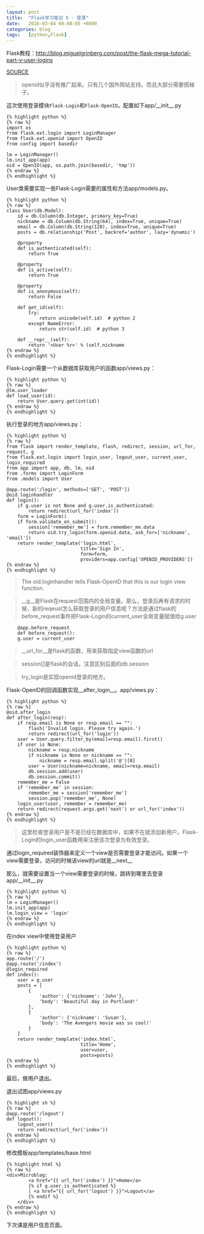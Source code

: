 ```yaml
---
layout: post
title:  "Flask学习笔记 5 - 登录"
date:   2016-03-04 09:08:05 +0800
categories: blog
tags:   [python,Flask]
---
```

Flask教程：<http://blog.miguelgrinberg.com/post/the-flask-mega-tutorial-part-v-user-logins>

[SOURCE](https://github.com/snowyxx/microblog)

> openid似乎没有推广起来。只有几个国外网站支持。而且大部分需要搭梯子。 

这次使用登录模块`Flask-Login`和`Flask-OpenID`。配置如下app/\_\_init\_\_.py

    {% highlight python %}
    {% raw %}
    import os
    from flask.ext.login import LoginManager
    from flask.ext.openid import OpenID
    from config import basedir
    
    lm = LoginManager()
    lm.init_app(app)
    oid = OpenID(app, os.path.join(basedir, 'tmp'))   
    {% endraw %}
    {% endhighlight %}

User类需要实现一些Flask-Login需要的属性和方法app/models.py。

    {% highlight python %}
    {% raw %}
    class User(db.Model):
        id = db.Column(db.Integer, primary_key=True)
        nickname = db.Column(db.String(64), index=True, unique=True)
        email = db.Column(db.String(120), index=True, unique=True)
        posts = db.relationship('Post', backref='author', lazy='dynamic')
        
        @property
        def is_authenticated(self):
            return True
        
        @property
        def is_active(self):
            return True
        
        @property
        def is_anonymous(self):
            return False
        
        def get_id(self):
            try:
                return unicode(self.id)  # python 2
            except NameError:
                return str(self.id)  # python 3
        
        def __repr__(self):
            return '<User %r>' % (self.nickname
    {% endraw %}
    {% endhighlight %}

Flask-Login需要一个从数据库获取用户的函数app/views.py：

    {% highlight python %}
    {% raw %}
    @lm.user_loader
    def load_user(id):
        return User.query.get(int(id))
    {% endraw %}
    {% endhighlight %}

执行登录的地方app/views.py：

    {% highlight python %}
    {% raw %}
    from flask import render_template, flash, redirect, session, url_for, request, g
    from flask.ext.login import login_user, logout_user, current_user, login_required
    from app import app, db, lm, oid
    from .forms import LoginForm
    from .models import User
    
    @app.route('/login', methods=['GET', 'POST'])
    @oid.loginhandler
    def login():
        if g.user is not None and g.user.is_authenticated:
            return redirect(url_for('index'))
        form = LoginForm()
        if form.validate_on_submit():
            session['remember_me'] = form.remember_me.data
            return oid.try_login(form.openid.data, ask_for=['nickname', 'email'])
        return render_template('login.html', 
                               title='Sign In',
                               form=form,
                               providers=app.config['OPENID_PROVIDERS'])
    {% endraw %}
    {% endhighlight %}

> The oid.loginhandler tells Flask-OpenID that this is our login view function.

> __g__是Flask在request范围内的全局变量。那么，登录后再有请求的时候，新的reqeust怎么获取登录的用户信息呢？方法是通过flask的before_request事件把Flask-Login的current_user全局变量赋值给g.user

        @app.before_request
        def before_request():
        g.user = current_user        

> __url_for__是flask的函数，用来获取指定view️函数的url

> session[]是flask的会话。注意区别后面的db.session

> try_login是实现openid登录的地方。

Flask-OpenID的回调函数实现__after_login__。app/views.py：

    {% highlight python %}
    {% raw %}
    @oid.after_login
    def after_login(resp):
        if resp.email is None or resp.email == "":
            flash('Invalid login. Please try again.')
            return redirect(url_for('login'))
        user = User.query.filter_by(email=resp.email).first()
        if user is None:
            nickname = resp.nickname
            if nickname is None or nickname == "":
                nickname = resp.email.split('@')[0]
            user = User(nickname=nickname, email=resp.email)
            db.session.add(user)
            db.session.commit()
        remember_me = False
        if 'remember_me' in session:
            remember_me = session['remember_me']
            session.pop('remember_me', None)
        login_user(user, remember = remember_me)
        return redirect(request.args.get('next') or url_for('index'))
    {% endraw %}
    {% endhighlight %}

> 这里检查登录用户是不是已经在数据库中，如果不在就添加新用户。Flask-Login的login_user函数用来注册该次登录为有效登录。

通过login_required装饰器来定义一个view是否需要登录才能访问。如果一个view需要登录，访问的时候该view的url就是__next__

那么，就需要设置当一个view需要登录的时候，跳转到哪里去登录app/\_\_init\_\_.py

    {% highlight python %}
    {% raw %}
    lm = LoginManager()
    lm.init_app(app)
    lm.login_view = 'login'
    {% endraw %}
    {% endhighlight %}

在index view中使用登录用户

    {% highlight python %}
    {% raw %}
    app.route('/')
    @app.route('/index')
    @login_required
    def index():
        user = g.user
        posts = [
            { 
                'author': {'nickname': 'John'}, 
                'body': 'Beautiful day in Portland!' 
            },
            { 
                'author': {'nickname': 'Susan'}, 
                'body': 'The Avengers movie was so cool!' 
            }
        ]
        return render_template('index.html',
                               title='Home',
                               user=user,
                               posts=posts)
    {% endraw %}
    {% endhighlight %}

最后，做用户退出。

退出试图app/views.py

    {% highlight sh %}
    {% raw %}
    @app.route('/logout')
    def logout():
        logout_user()
        return redirect(url_for('index'))
    {% endraw %}
    {% endhighlight %}

修改模板app/templates/base.html

    {% highlight html %}
    {% raw %}
    <div>Microblog:
            <a href="{{ url_for('index') }}">Home</a>
            {% if g.user.is_authenticated %}
            | <a href="{{ url_for('logout') }}">Logout</a>
            {% endif %}
        </div>
    {% endraw %}
    {% endhighlight %}


下次课是用户信息页面。